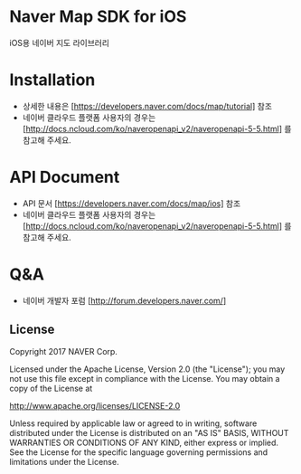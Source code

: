 # **Naver Map SDK for iOS**

iOS용 네이버 지도 라이브러리

Installation
==
- 상세한 내용은 [https://developers.naver.com/docs/map/tutorial] 참조
- 네이버 클라우드 플랫폼 사용자의 경우는 [http://docs.ncloud.com/ko/naveropenapi_v2/naveropenapi-5-5.html] 를 참고해 주세요.

API Document
==
- API 문서 [https://developers.naver.com/docs/map/ios] 참조
- 네이버 클라우드 플랫폼 사용자의 경우는 [http://docs.ncloud.com/ko/naveropenapi_v2/naveropenapi-5-5.html] 를 참고해 주세요.

Q&A
==
- 네이버 개발자 포럼 [http://forum.developers.naver.com/]

License
-----

Copyright 2017 NAVER Corp.

Licensed under the Apache License, Version 2.0 (the "License");
you may not use this file except in compliance with the License.
You may obtain a copy of the License at

http://www.apache.org/licenses/LICENSE-2.0

Unless required by applicable law or agreed to in writing, software
distributed under the License is distributed on an "AS IS" BASIS,
WITHOUT WARRANTIES OR CONDITIONS OF ANY KIND, either express or implied.
See the License for the specific language governing permissions and
limitations under the License.
